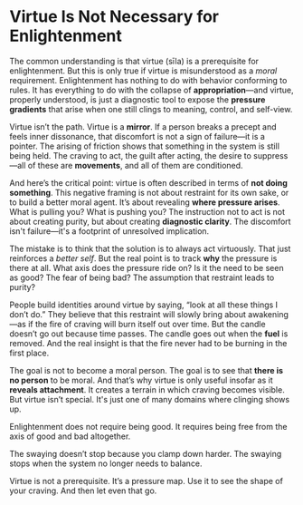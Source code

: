 # Virtue Is Not Necessary for Enlightenment

The common understanding is that virtue (sīla) is a prerequisite for enlightenment. But this is only true if virtue is misunderstood as a *moral* requirement. Enlightenment has nothing to do with behavior conforming to rules. It has everything to do with the collapse of **appropriation**—and virtue, properly understood, is just a diagnostic tool to expose the **pressure gradients** that arise when one still clings to meaning, control, and self-view.

Virtue isn’t the path. Virtue is a **mirror**. If a person breaks a precept and feels inner dissonance, that discomfort is not a sign of failure—it is a pointer. The arising of friction shows that something in the system is still being held. The craving to act, the guilt after acting, the desire to suppress—all of these are **movements**, and all of them are conditioned.

And here’s the critical point: virtue is often described in terms of **not doing something**. This negative framing is not about restraint for its own sake, or to build a better moral agent. It’s about revealing **where pressure arises**. What is pulling you? What is pushing you? The instruction not to act is not about creating purity, but about creating **diagnostic clarity**. The discomfort isn't failure—it's a footprint of unresolved implication.

The mistake is to think that the solution is to always act virtuously. That just reinforces a *better self*. But the real point is to track **why** the pressure is there at all. What axis does the pressure ride on? Is it the need to be seen as good? The fear of being bad? The assumption that restraint leads to purity?

People build identities around virtue by saying, “look at all these things I don’t do.” They believe that this restraint will slowly bring about awakening—as if the fire of craving will burn itself out over time. But the candle doesn’t go out because time passes. The candle goes out when the **fuel** is removed. And the real insight is that the fire never had to be burning in the first place.

The goal is not to become a moral person. The goal is to see that **there is no person** to be moral. And that’s why virtue is only useful insofar as it **reveals attachment**. It creates a terrain in which craving becomes visible. But virtue isn’t special. It's just one of many domains where clinging shows up.

Enlightenment does not require being good. It requires being free from the axis of good and bad altogether.

The swaying doesn’t stop because you clamp down harder. The swaying stops when the system no longer needs to balance.

Virtue is not a prerequisite. It’s a pressure map. Use it to see the shape of your craving. And then let even that go.

